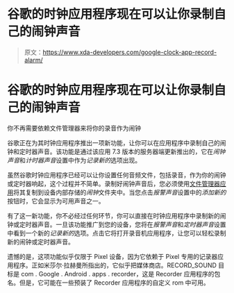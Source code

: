 # 谷歌的时钟应用程序现在可以让你录制自己的闹钟声音

> 原文：<https://www.xda-developers.com/google-clock-app-record-alarm/>

# 谷歌的时钟应用程序现在可以让你录制自己的闹钟声音

你不再需要依赖文件管理器来将你的录音作为闹钟

谷歌正在为其时钟应用程序推出一项新功能，让你可以在应用程序中录制自己的闹钟和定时器声音。该功能是通过该应用 7.3 版本的服务器端更新推出的，它在*闹钟声音*和*计时器声音*设置中作为*记录新的*选项出现。

虽然谷歌时钟应用程序已经可以让你设置任何音频文件，包括录音，作为你的闹钟或定时器响起，这个过程并不简单。录制好闹钟声音后，您必须使用[文件管理器应用](https://www.xda-developers.com/best-file-manager-android/)将其复制到设备内部存储的*闹钟*文件夹中。当您点击*报警声音*设置中的*添加新的*按钮时，它会显示为可用声音之一。

有了这一新功能，你不必经过任何环节，你可以直接在时钟应用程序中录制新的闹钟或定时器声音。一旦该功能推广到您的设备，您将在*报警声音*和*定时器声音*设置中看到一个新的*记录新的*选项。点击它将打开录音机应用程序，让您可以轻松录制新的闹钟或定时器声音。

遗憾的是，这项功能似乎仅限于 Pixel 设备，因为它依赖于 Pixel 专用的记录器应用程序。正如米莎尔·拉赫曼所指出的，它似乎把媒体商店。RECORD_SOUND 目标是 com . Google . Android . apps . recorder，这是 Recorder 应用程序的包名。但是，它可能在一些预装了 Recorder 应用程序的自定义 rom 中可用。